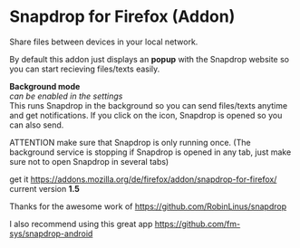 # Snapdrop for Firefox (Addon)
Share files between devices in your local network.

By default this addon just displays an <b>popup</b> with the Snapdrop website so you can start recieving files/texts easily.

<b>Background mode</b>
<br>
<i>can be enabled in the settings</i>
<br>
This runs Snapdrop in the background so you can send files/texts anytime and get notifications. If you click on the icon, Snapdrop is opened so you can also send.

ATTENTION
make sure that Snapdrop is only running once.
(The background service is stopping if Snapdrop is opened in any tab, just make sure not to open Snapdrop in several tabs)

get it https://addons.mozilla.org/de/firefox/addon/snapdrop-for-firefox/
<br>current version <b>1.5</b>

Thanks for the awesome work of https://github.com/RobinLinus/snapdrop

I also recommend using this great app https://github.com/fm-sys/snapdrop-android
